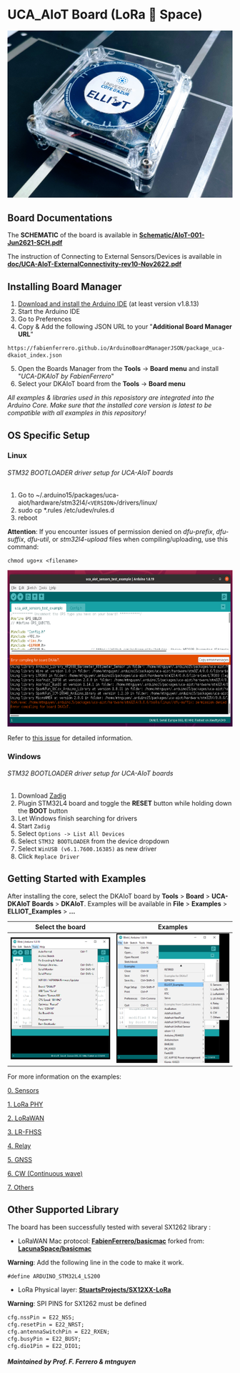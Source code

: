 # UCA_AIoT Board (LoRa :green_heart: Space)

![UCA_AIoT Board](doc/board.jpg)

## Board Documentations

The **SCHEMATIC** of the board is available in [<b>Schematic/AIoT-001-Jun2621-SCH.pdf</b>](https://github.com/FabienFerrero/UCA_AIOT/blob/main/Schematic/AIoT-001-Jun2621-SCH.pdf)

The instruction of Connecting to External Sensors/Devices is available in [<b>doc/UCA-AIoT-ExternalConnectivity-rev10-Nov2622.pdf</b>](https://github.com/FabienFerrero/UCA_AIOT/blob/main/doc/UCA-AIoT-ExternalConnectivity-rev10-Nov2622.pdf)

## Installing Board Manager

1. [Download and install the Arduino IDE](https://www.arduino.cc/en/Main/Software) (at least version v1.8.13)
2. Start the Arduino IDE
3. Go to Preferences
4. Copy & Add the following JSON URL to your "**Additional Board Manager URL**"
```
https://fabienferrero.github.io/ArduinoBoardManagerJSON/package_uca-dkaiot_index.json
``` 
5. Open the Boards Manager from the **Tools** -> **Board menu** and install "_UCA-DKAIoT by FabienFerrero_"
6. Select your DKAIoT board from the **Tools** -> **Board menu**

*All examples & libraries used in this reposistory are integrated into the Arduino Core. Make sure that the installed core version is latest to be compatible with all examples in this repository!*

## OS Specific Setup

### Linux

###### STM32 BOOTLOADER driver setup for UCA-AIoT boards

 1. Go to ~/.arduino15/packages/uca-aiot/hardware/stm32l4/```<VERSION>```/drivers/linux/
 2. sudo cp *.rules /etc/udev/rules.d
 3. reboot

**Attention**: If you encounter issues of permission denied on *dfu-prefix*, *dfu-suffix*, *dfu-util*, or *stm32l4-upload* files when compiling/uploading, use this command:
```
chmod ugo+x <filename>
```
<img src="doc/LinuxPermissionIssue.png" height="350">

Refer to [this issue](https://github.com/FabienFerrero/UCA_AIOT/issues/1) for detailed information.

### Windows

###### STM32 BOOTLOADER driver setup for UCA-AIoT boards

 1. Download [Zadig](http://zadig.akeo.ie)
 2. Plugin STM32L4 board and toggle the **RESET** button while holding down the **BOOT** button
 3. Let Windows finish searching for drivers
 4. Start ```Zadig```
 5. Select ```Options -> List All Devices```
 6. Select ```STM32 BOOTLOADER``` from the device dropdown
 7. Select ```WinUSB (v6.1.7600.16385)``` as new driver
 8. Click ```Replace Driver```


## Getting Started with Examples

After installing the core, select the DKAIoT board by **Tools** > **Board** > **UCA-DKAIoT Boards** > **DKAIoT**. Examples will be available in **File** > **Examples** > **ELLIOT_Examples** > **...**

Select the board           |  Examples
:-------------------------:|:-------------------------:
![](doc/ToolMenu.png)      |  ![](doc/ExampleMenu.png)

For more information on the examples:

[0. Sensors](examples/0.%20Sensors/)

[1. LoRa PHY](examples/1.%20LoRa%20PHY/)

[2. LoRaWAN](examples/2.%20LoRaWAN/)

[3. LR-FHSS](examples/3.%20LR-FHSS/)

[4. Relay](examples/4.%20Relay/)

[5. GNSS](examples/5.%20GNSS/)

[6. CW (Continuous wave)](examples/6.%20CW/)

[7. Others](examples/7.%20Others/)

## Other Supported Library

The board has been successfully tested with several SX1262 library :

* LoRaWAN Mac protocol: [<b>FabienFerrero/basicmac</b>](https://github.com/FabienFerrero/basicmac) forked from: [<b>LacunaSpace/basicmac</b>](https://github.com/LacunaSpace/basicmac)

**Warning**: Add the following line in the code to make it work.

```
#define ARDUINO_STM32L4_LS200
```

* LoRa Physical layer: [<b>StuartsProjects/SX12XX-LoRa</b>](https://github.com/StuartsProjects/SX12XX-LoRa)

**Warning**: SPI PINS for SX1262 must be defined
```
cfg.nssPin = E22_NSS;
cfg.resetPin = E22_NRST;
cfg.antennaSwitchPin = E22_RXEN;
cfg.busyPin = E22_BUSY;
cfg.dio1Pin = E22_DIO1;
```

##### Maintained by Prof. F. Ferrero & mtnguyen

